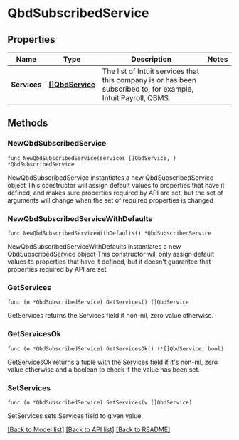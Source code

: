 # QbdSubscribedService

## Properties

Name | Type | Description | Notes
------------ | ------------- | ------------- | -------------
**Services** | [**[]QbdService**](QbdService.md) | The list of Intuit services that this company is or has been subscribed to, for example, Intuit Payroll, QBMS. | 

## Methods

### NewQbdSubscribedService

`func NewQbdSubscribedService(services []QbdService, ) *QbdSubscribedService`

NewQbdSubscribedService instantiates a new QbdSubscribedService object
This constructor will assign default values to properties that have it defined,
and makes sure properties required by API are set, but the set of arguments
will change when the set of required properties is changed

### NewQbdSubscribedServiceWithDefaults

`func NewQbdSubscribedServiceWithDefaults() *QbdSubscribedService`

NewQbdSubscribedServiceWithDefaults instantiates a new QbdSubscribedService object
This constructor will only assign default values to properties that have it defined,
but it doesn't guarantee that properties required by API are set

### GetServices

`func (o *QbdSubscribedService) GetServices() []QbdService`

GetServices returns the Services field if non-nil, zero value otherwise.

### GetServicesOk

`func (o *QbdSubscribedService) GetServicesOk() (*[]QbdService, bool)`

GetServicesOk returns a tuple with the Services field if it's non-nil, zero value otherwise
and a boolean to check if the value has been set.

### SetServices

`func (o *QbdSubscribedService) SetServices(v []QbdService)`

SetServices sets Services field to given value.



[[Back to Model list]](../README.md#documentation-for-models) [[Back to API list]](../README.md#documentation-for-api-endpoints) [[Back to README]](../README.md)


